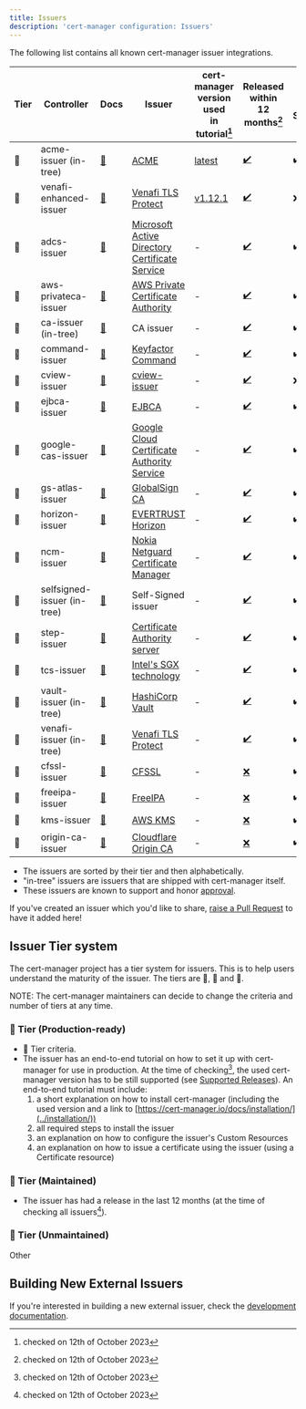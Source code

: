 ```yaml
---
title: Issuers
description: 'cert-manager configuration: Issuers'
---
```


The following list contains all known cert-manager issuer integrations.

<div className="rotate">

| Tier | Controller                  | Docs                                | Issuer                                                                 | cert-manager<br/>version used<br/>in tutorial[^1] | Released within<br/>12 months[^2]   | Is Open Source |
|------|-----------------------------|-------------------------------------|------------------------------------------------------------------------|---------------------------------------------------|-------------------------------------|----------------|
| 🥇   | acme-issuer (in-tree)       | [📄][config:acme-issuer]            | [ACME][ca:acme]                                                        | [latest][production:acme-issuer]                  | [✔️][release:cert-manager]           | ✔️              |
| 🥇   | venafi-enhanced-issuer      | [📄][config:venafi-enhanced-issuer] | [Venafi TLS Protect][ca:venafi-enhanced-issuer]                        | [v1.12.1][production:venafi-enhanced-issuer]      | [✔️][release:venafi-enhanced-issuer] | ❌             |
| 🥈   | adcs-issuer                 | [📄][config:adcs-issuer]            | [Microsoft Active Directory<br/>Certificate Service][ca:adcs-issuer]   | -                                                 | [✔️][release:adcs-issuer]            | ✔️              |
| 🥈   | aws-privateca-issuer        | [📄][config:aws-privateca-issuer]   | [AWS Private Certificate Authority][ca:aws-privateca-issuer]           | -                                                 | [✔️][release:aws-privateca-issuer]   | ✔️              |
| 🥈   | ca-issuer (in-tree)         | [📄][config:ca-issuer]              | CA issuer                                                              | -                                                 | [✔️][release:cert-manager]           | ✔️              |
| 🥈   | command-issuer              | [📄][config:command-issuer]         | [Keyfactor Command][ca:command-issuer]                                 | -                                                 | [✔️][release:command-issuer]         | ✔️              |
| 🥈   | cview-issuer                | [📄][config:cview-issuer]           | [cview-issuer][ca:cview-issuer]                                                          | -                                                 | [✔️][release:cview-issuer]           | ❌              |
| 🥈   | ejbca-issuer                | [📄][config:ejbca-issuer]           | [EJBCA][ca:ejbca-issuer]                                               | -                                                 | [✔️][release:ejbca-issuer]           | ✔️              |
| 🥈   | google-cas-issuer           | [📄][config:google-cas-issuer]      | [Google Cloud Certificate<br/>Authority Service][ca:google-cas-issuer] | -                                                 | [✔️][release:google-cas-issuer]      | ✔️              |
| 🥈   | gs-atlas-issuer             | [📄][config:gs-atlas-issuer]        | [GlobalSign CA][ca:gs-atlas-issuer]                                    | -                                                 | [✔️][release:gs-atlas-issuer]        | ✔️              |
| 🥈   | horizon-issuer              | [📄][config:horizon-issuer]         | [EVERTRUST Horizon][ca:horizon-issuer]                                 | -                                                 | [✔️][release:horizon-issuer]         | ✔️              |
| 🥈   | ncm-issuer                  | [📄][config:ncm-issuer]             | [Nokia Netguard Certificate Manager][ca:ncm-issuer]                    | -                                                 | [✔️][release:ncm-issuer]             | ✔️              |
| 🥈   | selfsigned-issuer (in-tree) | [📄][config:selfsigned-issuer]      | Self-Signed issuer                                                     | -                                                 | [✔️][release:cert-manager]           | ✔️              |
| 🥈   | step-issuer                 | [📄][config:step-issuer]            | [Certificate Authority server][ca:step-issuer]                         | -                                                 | [✔️][release:step-issuer]            | ✔️              |
| 🥈   | tcs-issuer                  | [📄][config:tcs-issuer]             | [Intel's SGX technology][ca:tcs-issuer]                                | -                                                 | [✔️][release:tcs-issuer]             | ✔️              |
| 🥈   | vault-issuer (in-tree)      | [📄][config:vault-issuer]           | [HashiCorp Vault][ca:vault-issuer]                                     | -                                                 | [✔️][release:cert-manager]           | ✔️              |
| 🥈   | venafi-issuer (in-tree)     | [📄][config:venafi-issuer]          | [Venafi TLS Protect][ca:venafi-issuer]                                 | -                                                 | [✔️][release:cert-manager]           | ✔️              |
| 🥉   | cfssl-issuer                | [📄][config:cfssl-issuer]           | [CFSSL][ca:cfssl-issuer]                                               | -                                                 | [❌][release:cfssl-issuer]          | ✔️              |
| 🥉   | freeipa-issuer              | [📄][config:freeipa-issuer]         | [FreeIPA][ca:freeipa-issuer]                                           | -                                                 | [❌][release:freeipa-issuer]        | ✔️              |
| 🥉   | kms-issuer                  | [📄][config:kms-issuer]             | [AWS KMS][ca:kms-issuer]                                               | -                                                 | [❌][release:kms-issuer]            | ✔️              |
| 🥉   | origin-ca-issuer            | [📄][config:origin-ca-issuer]       | [Cloudflare Origin CA][ca:origin-ca-issuer]                            | -                                                 | [❌][release:origin-ca-issuer]      | ✔️              |

</div>

[production:venafi-enhanced-issuer]: https://platform.jetstack.io/documentation/academy/issue-and-approve-certificates-with-venafi-control-plane
[production:acme-issuer]: ../tutorials/getting-started-aks-letsencrypt/README.md

[//]: # (Configuration docs)

[config:venafi-enhanced-issuer]: https://docs.venafi.cloud/vaas/k8s-components/t-vei-install/
[config:acme-issuer]: ./acme/README.md

[config:aws-privateca-issuer]: https://github.com/cert-manager/aws-privateca-issuer
[config:selfsigned-issuer]: ./selfsigned.md
[config:ca-issuer]: ./ca.md
[config:vault-issuer]: ./vault.md
[config:venafi-issuer]: ./venafi.md
[config:step-issuer]: https://github.com/smallstep/step-issuer
[config:origin-ca-issuer]: https://github.com/cloudflare/origin-ca-issuer
[config:ncm-issuer]: https://github.com/nokia/ncm-issuer
[config:tcs-issuer]: https://github.com/intel/trusted-certificate-issuer
[config:google-cas-issuer]: https://github.com/jetstack/google-cas-issuer
[config:gs-atlas-issuer]: https://github.com/globalsign/atlas-cert-manager
[config:ejbca-issuer]: https://github.com/Keyfactor/ejbca-cert-manager-issuer
[config:command-issuer]: https://github.com/Keyfactor/command-cert-manager-issuer
[config:cview-issuer]: https://secure-ly.github.io/cview-issuer-chart
[config:horizon-issuer]: https://github.com/evertrust/horizon-issuer

[config:kms-issuer]: https://github.com/Skyscanner/kms-issuer
[config:freeipa-issuer]: https://github.com/guilhem/freeipa-issuer
[config:adcs-issuer]: https://djkormo.github.io/adcs-issuer/
[config:cfssl-issuer]: https://gerrit.wikimedia.org/r/plugins/gitiles/operations/software/cfssl-issuer

[//]: # (CA docs)
[ca:acme]: https://datatracker.ietf.org/doc/html/rfc8555
[ca:venafi-enhanced-issuer]: https://venafi.com/tls-protect/
[ca:adcs-issuer]: https://docs.microsoft.com/en-us/windows-server/networking/core-network-guide/cncg/server-certs/install-the-certification-authority
[ca:aws-privateca-issuer]: https://aws.amazon.com/certificate-manager/private-certificate-authority/
[ca:command-issuer]: https://www.keyfactor.com/products/command/
[ca:cview-issuer]: https://www.secure-ly.com/c-view-professional-certificates-lifecycle-management/
[ca:ejbca-issuer]: https://www.ejbca.org/
[ca:google-cas-issuer]: https://cloud.google.com/certificate-authority-service/
[ca:gs-atlas-issuer]: https://www.globalsign.com/en/atlas
[ca:horizon-issuer]: https://evertrust.fr/horizon
[ca:ncm-issuer]: https://www.nokia.com/networks/security-portfolio/netguard/certificate-manager
[ca:step-issuer]: https://github.com/smallstep/certificates
[ca:tcs-issuer]: https://www.intel.com/content/www/us/en/developer/tools/software-guard-extensions/overview.html
[ca:vault-issuer]: https://www.vaultproject.io/
[ca:venafi-issuer]: https://venafi.com/tls-protect/
[ca:cfssl-issuer]: https://github.com/cloudflare/cfssl
[ca:freeipa-issuer]: https://www.freeipa.org
[ca:kms-issuer]: https://aws.amazon.com/kms/
[ca:origin-ca-issuer]: https://developers.cloudflare.com/ssl/origin-configuration/origin-ca

[//]: # (Release pages)

[release:venafi-enhanced-issuer]: https://platform.jetstack.io/documentation/installation/venafi-enhanced-issuer/
[release:cert-manager]: ../releases/README.md

[release:aws-privateca-issuer]: https://github.com/cert-manager/aws-privateca-issuer/releases
[release:step-issuer]: https://github.com/smallstep/step-issuer/releases
[release:origin-ca-issuer]: https://github.com/cloudflare/origin-ca-issuer/releases
[release:ncm-issuer]: https://github.com/nokia/ncm-issuer/releases
[release:tcs-issuer]: https://github.com/intel/trusted-certificate-issuer/releases
[release:google-cas-issuer]: https://github.com/jetstack/google-cas-issuer/releases
[release:gs-atlas-issuer]: https://github.com/globalsign/atlas-cert-manager/releases
[release:ejbca-issuer]: https://github.com/Keyfactor/ejbca-cert-manager-issuer/tags
[release:command-issuer]: https://github.com/Keyfactor/command-cert-manager-issuer/releases
[release:horizon-issuer]: https://github.com/evertrust/horizon-issuer/releases

[release:kms-issuer]: https://github.com/Skyscanner/kms-issuer/releases
[release:freeipa-issuer]: https://github.com/guilhem/freeipa-issuer/releases
[release:adcs-issuer]: https://github.com/djkormo/adcs-issuer/releases
[release:cview-issuer]: https://github.com/secure-ly/cview-issuer-chart/releases
[release:cfssl-issuer]: https://gerrit.wikimedia.org/r/plugins/gitiles/operations/software/cfssl-issuer/+refs

- The issuers are sorted by their tier and then alphabetically.
- "in-tree" issuers are issuers that are shipped with cert-manager itself.
- These issuers are known to support and honor [approval](https://cert-manager.io/docs/concepts/certificaterequest/#approval).

If you've created an issuer which you'd like to share,
[raise a Pull Request](https://github.com/cert-manager/website/pulls) to have it added here!

## Issuer Tier system

The cert-manager project has a tier system for issuers. This is to help users
understand the maturity of the issuer.
The tiers are 🥇, 🥈 and 🥉.

NOTE: The cert-manager maintainers can decide to change the criteria and number
of tiers at any time.

### 🥇 Tier (Production-ready)

- 🥈 Tier criteria.
- The issuer has an end-to-end tutorial on how to set it up with cert-manager for use in production.
At the time of checking[^1], the used cert-manager version has to be still supported (see [Supported Releases](../releases/README.md)).
An end-to-end tutorial must include:
  1. a short explanation on how to install cert-manager (including the used version and a link to [https://cert-manager.io/docs/installation/](../installation/))
  2. all required steps to install the issuer
  3. an explanation on how to configure the issuer's Custom Resources
  4. an explanation on how to issue a certificate using the issuer (using a Certificate resource)

### 🥈 Tier (Maintained)

- The issuer has had a release in the last 12 months (at the time of checking all issuers[^2]).

### 🥉 Tier (Unmaintained)

Other

[^1]: checked on 12th of October 2023
[^2]: checked on 12th of October 2023

## Building New External Issuers

If you're interested in building a new external issuer, check the [development documentation](../contributing/external-issuers.md).
